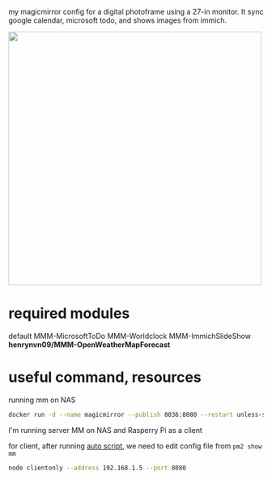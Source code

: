 my magicmirror config for a digital photoframe using a 27-in monitor. It sync google calendar, microsoft todo, and shows images from immich.

<img src="https://github.com/user-attachments/assets/06a367d3-47bb-4454-9f28-7fd8bd04826f" height="500">

# required modules
default
MMM-MicrosoftToDo
MMM-Worldclock
MMM-ImmichSlideShow 
**henrynvn09/MMM-OpenWeatherMapForecast**

# useful command, resources
running mm on NAS
```sh
docker run -d --name magicmirror --publish 8036:8080 --restart unless-stopped -e TZ=America/Los_Angeles --volume /volume1/docker/magicmirror/config:/opt/magic_mirror/config --volume /volume1/docker/magicmirror/modules:/opt/magic_mirror/modules --volume /volume1/docker/magicmirror/css:/opt/magic_mirror/css karsten13/magicmirror:latest
```


I'm running server MM on NAS and Rasperry Pi as a client

for client, after running [auto script](https://docs.magicmirror.builders/getting-started/installation.html#automatic-installation-scripts), we need to edit config file from `pm2 show mm`

```sh
node clientonly --address 192.168.1.5 --port 8080
```
